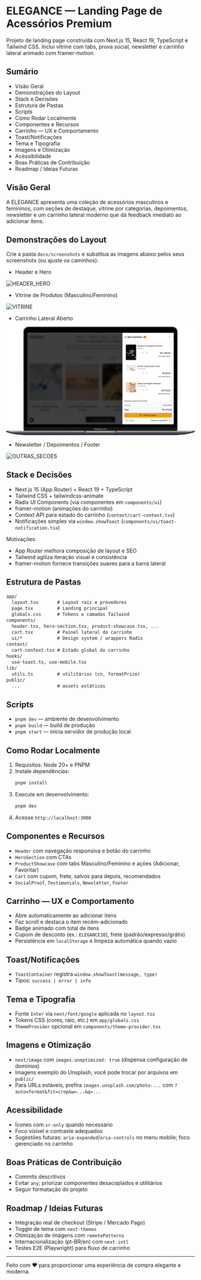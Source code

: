 # ELEGANCE — Landing Page de Acessórios Premium

Projeto de landing page construída com Next.js 15, React 19, TypeScript e Tailwind CSS. Inclui vitrine com tabs, prova social, newsletter e carrinho lateral animado com framer-motion.

## Sumário
- Visão Geral
- Demonstrações do Layout
- Stack e Decisões
- Estrutura de Pastas
- Scripts
- Como Rodar Localmente
- Componentes e Recursos
- Carrinho — UX e Comportamento
- Toast/Notificações
- Tema e Tipografia
- Imagens e Otimização
- Acessibilidade
- Boas Práticas de Contribuição
- Roadmap / Ideias Futuras

## Visão Geral
A ELEGANCE apresenta uma coleção de acessórios masculinos e femininos, com seções de destaque, vitrine por categorias, depoimentos, newsletter e um carrinho lateral moderno que dá feedback imediato ao adicionar itens.

## Demonstrações do Layout
Crie a pasta `docs/screenshots` e substitua as imagens abaixo pelos seus screenshots (ou ajuste os caminhos):

- Header e Hero

![HEADER_HERO](./docs/screenshots/header-hero.png)

- Vitrine de Produtos (Masculino/Feminino)

![VITRINE](./docs/screenshots/vitrine.png)

- Carrinho Lateral Aberto

![CARRINHO](./docs/screenshots/carrinho-aberto.png)

- Newsletter / Depoimentos / Footer

![OUTRAS_SECOES](./docs/screenshots/outras-secoes.png)

## Stack e Decisões
- Next.js 15 (App Router) + React 19 + TypeScript
- Tailwind CSS + tailwindcss-animate
- Radix UI Components (via componentes em `components/ui`)
- framer-motion (animações do carrinho)
- Context API para estado do carrinho (`context/cart-context.tsx`)
- Notificações simples via `window.showToast` (`components/ui/toast-notification.tsx`)

Motivações:
- App Router melhora composição de layout e SEO
- Tailwind agiliza iteração visual e consistência
- framer-motion fornece transições suaves para a barra lateral

## Estrutura de Pastas
```
app/
  layout.tsx       # Layout raiz e provedores
  page.tsx         # Landing principal
  globals.css      # Tokens e camadas Tailwind
components/
  header.tsx, hero-section.tsx, product-showcase.tsx, ...
  cart.tsx         # Painel lateral do carrinho
  ui/*             # Design system / wrappers Radix
context/
  cart-context.tsx # Estado global do carrinho
hooks/
  use-toast.ts, use-mobile.tsx
lib/
  utils.ts         # utilitários (cn, formatPrice)
public/
  ...              # assets estáticos
```

## Scripts
- `pnpm dev` — ambiente de desenvolvimento
- `pnpm build` — build de produção
- `pnpm start` — inicia servidor de produção local

## Como Rodar Localmente
1. Requisitos: Node 20+ e PNPM
2. Instale dependências:
   ```bash
   pnpm install
   ```
3. Execute em desenvolvimento:
   ```bash
   pnpm dev
   ```
4. Acesse `http://localhost:3000`

## Componentes e Recursos
- `Header` com navegação responsiva e botão do carrinho
- `HeroSection` com CTAs
- `ProductShowcase` com tabs Masculino/Feminino e ações (Adicionar, Favoritar)
- `Cart` com cupom, frete, salvos para depois, recomendados
- `SocialProof`, `Testimonials`, `Newsletter`, `Footer`

## Carrinho — UX e Comportamento
- Abre automaticamente ao adicionar itens
- Faz scroll e destaca o item recém-adicionado
- Badge animado com total de itens
- Cupom de desconto (ex.: `ELEGANCE10`), frete (padrão/expresso/grátis)
- Persistência em `localStorage` e limpeza automática quando vazio

## Toast/Notificações
- `ToastContainer` registra `window.showToast(message, type)`
- Tipos: `success | error | info`

## Tema e Tipografia
- Fonte `Inter` via `next/font/google` aplicada no `layout.tsx`
- Tokens CSS (cores, raio, etc.) em `app/globals.css`
- `ThemeProvider` opcional em `components/theme-provider.tsx`

## Imagens e Otimização
- `next/image` com `images.unoptimized: true` (dispensa configuração de domínios)
- Imagens exemplo do Unsplash; você pode trocar por arquivos em `public/`
- Para URLs estáveis, prefira `images.unsplash.com/photo-...` com `?auto=format&fit=crop&w=...&q=...`

## Acessibilidade
- Ícones com `sr-only` quando necessário
- Foco visível e contraste adequados
- Sugestões futuras: `aria-expanded`/`aria-controls` no menu mobile; foco gerenciado no carrinho

## Boas Práticas de Contribuição
- Commits descritivos
- Evitar `any`; priorizar componentes desacoplados e utilitários
- Seguir formatação do projeto

## Roadmap / Ideias Futuras
- Integração real de checkout (Stripe / Mercado Pago)
- Toggle de tema com `next-themes`
- Otimização de imagens com `remotePatterns`
- Internacionalização (pt-BR/en) com `next-intl`
- Testes E2E (Playwright) para fluxo de carrinho

---
Feito com ❤️ para proporcionar uma experiência de compra elegante e moderna.
